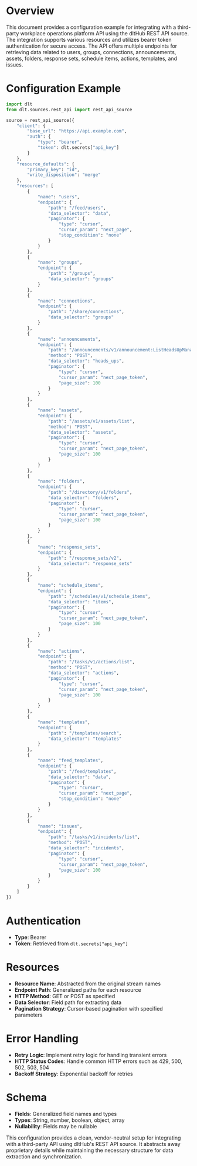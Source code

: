 # Overview

This document provides a configuration example for integrating with a third-party workplace operations platform API using the dltHub REST API source. The integration supports various resources and utilizes bearer token authentication for secure access. The API offers multiple endpoints for retrieving data related to users, groups, connections, announcements, assets, folders, response sets, schedule items, actions, templates, and issues.

# Configuration Example

```python
import dlt
from dlt.sources.rest_api import rest_api_source

source = rest_api_source({
    "client": {
        "base_url": "https://api.example.com",
        "auth": {
            "type": "bearer",
            "token": dlt.secrets["api_key"]
        }
    },
    "resource_defaults": {
        "primary_key": "id",
        "write_disposition": "merge"
    },
    "resources": [
        {
            "name": "users",
            "endpoint": {
                "path": "/feed/users",
                "data_selector": "data",
                "paginator": {
                    "type": "cursor",
                    "cursor_param": "next_page",
                    "stop_condition": "none"
                }
            }
        },
        {
            "name": "groups",
            "endpoint": {
                "path": "/groups",
                "data_selector": "groups"
            }
        },
        {
            "name": "connections",
            "endpoint": {
                "path": "/share/connections",
                "data_selector": "groups"
            }
        },
        {
            "name": "announcements",
            "endpoint": {
                "path": "/announcements/v1/announcement:ListHeadsUpManage",
                "method": "POST",
                "data_selector": "heads_ups",
                "paginator": {
                    "type": "cursor",
                    "cursor_param": "next_page_token",
                    "page_size": 100
                }
            }
        },
        {
            "name": "assets",
            "endpoint": {
                "path": "/assets/v1/assets/list",
                "method": "POST",
                "data_selector": "assets",
                "paginator": {
                    "type": "cursor",
                    "cursor_param": "next_page_token",
                    "page_size": 100
                }
            }
        },
        {
            "name": "folders",
            "endpoint": {
                "path": "/directory/v1/folders",
                "data_selector": "folders",
                "paginator": {
                    "type": "cursor",
                    "cursor_param": "next_page_token",
                    "page_size": 100
                }
            }
        },
        {
            "name": "response_sets",
            "endpoint": {
                "path": "/response_sets/v2",
                "data_selector": "response_sets"
            }
        },
        {
            "name": "schedule_items",
            "endpoint": {
                "path": "/schedules/v1/schedule_items",
                "data_selector": "items",
                "paginator": {
                    "type": "cursor",
                    "cursor_param": "next_page_token",
                    "page_size": 100
                }
            }
        },
        {
            "name": "actions",
            "endpoint": {
                "path": "/tasks/v1/actions/list",
                "method": "POST",
                "data_selector": "actions",
                "paginator": {
                    "type": "cursor",
                    "cursor_param": "next_page_token",
                    "page_size": 100
                }
            }
        },
        {
            "name": "templates",
            "endpoint": {
                "path": "/templates/search",
                "data_selector": "templates"
            }
        },
        {
            "name": "feed_templates",
            "endpoint": {
                "path": "/feed/templates",
                "data_selector": "data",
                "paginator": {
                    "type": "cursor",
                    "cursor_param": "next_page",
                    "stop_condition": "none"
                }
            }
        },
        {
            "name": "issues",
            "endpoint": {
                "path": "/tasks/v1/incidents/list",
                "method": "POST",
                "data_selector": "incidents",
                "paginator": {
                    "type": "cursor",
                    "cursor_param": "next_page_token",
                    "page_size": 100
                }
            }
        }
    ]
})
```

# Authentication

- **Type**: Bearer
- **Token**: Retrieved from `dlt.secrets["api_key"]`

# Resources

- **Resource Name**: Abstracted from the original stream names
- **Endpoint Path**: Generalized paths for each resource
- **HTTP Method**: GET or POST as specified
- **Data Selector**: Field path for extracting data
- **Pagination Strategy**: Cursor-based pagination with specified parameters

# Error Handling

- **Retry Logic**: Implement retry logic for handling transient errors
- **HTTP Status Codes**: Handle common HTTP errors such as 429, 500, 502, 503, 504
- **Backoff Strategy**: Exponential backoff for retries

# Schema

- **Fields**: Generalized field names and types
- **Types**: String, number, boolean, object, array
- **Nullability**: Fields may be nullable

This configuration provides a clean, vendor-neutral setup for integrating with a third-party API using dltHub's REST API source. It abstracts away proprietary details while maintaining the necessary structure for data extraction and synchronization.
